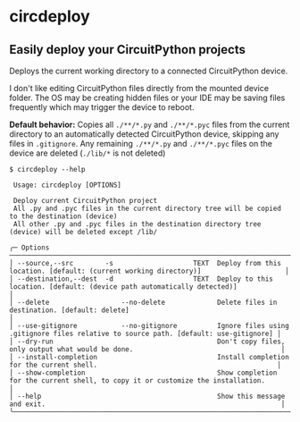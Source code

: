 # circdeploy

## Easily deploy your CircuitPython projects

Deploys the current working directory to a connected CircuitPython device.

I don't like editing CircuitPython files directly from the mounted device folder. The OS may be
creating hidden files or your IDE may be saving files frequently which may trigger the device
to reboot.

**Default behavior:** Copies all `./**/*.py` and `./**/*.pyc` files from the current directory to an
automatically detected CircuitPython device, skipping any files in `.gitignore`. Any remaining
`./**/*.py` and `./**/*.pyc` files on the device are deleted (`./lib/*` is not deleted)

```text
$ circdeploy --help

 Usage: circdeploy [OPTIONS]

 Deploy current CircuitPython project
 All .py and .pyc files in the current directory tree will be copied to the destination (device)
 All other .py and .pyc files in the destination directory tree (device) will be deleted except /lib/

╭─ Options ───────────────────────────────────────────────────────────────────────────────────────────────────────────────────────────────╮
│ --source,--src        -s                    TEXT  Deploy from this location. [default: (current working directory)]                     │
│ --destination,--dest  -d                    TEXT  Deploy to this location. [default: (device path automatically detected)]              │
│ --delete                  --no-delete             Delete files in destination. [default: delete]                                        │
│ --use-gitignore           --no-gitignore          Ignore files using .gitignore files relative to source path. [default: use-gitignore] │
│ --dry-run                                         Don't copy files, only output what would be done.                                     │
│ --install-completion                              Install completion for the current shell.                                             │
│ --show-completion                                 Show completion for the current shell, to copy it or customize the installation.      │
│ --help                                            Show this message and exit.                                                           │
╰─────────────────────────────────────────────────────────────────────────────────────────────────────────────────────────────────────────╯
```
